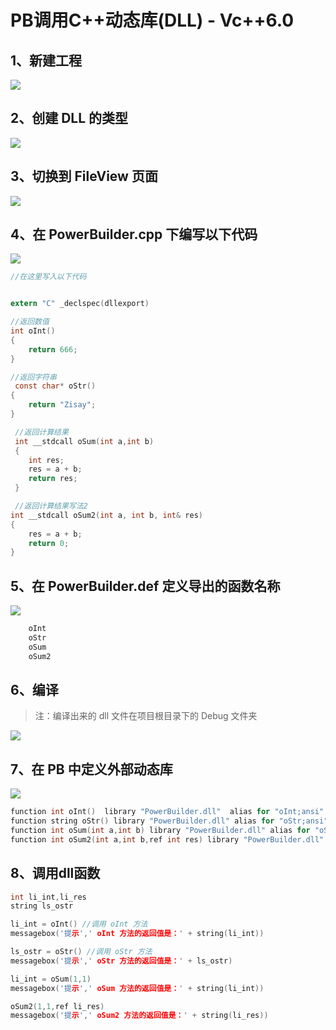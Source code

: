 # PB调用C++动态库(DLL) - Vc++6.0

## 1、新建工程

![](Vc++6.0/1.png)

## 2、创建 DLL 的类型

![](Vc++6.0/2.png)

## 3、切换到 FileView 页面

![](Vc++6.0/3.png)

## 4、在 PowerBuilder.cpp 下编写以下代码

![](Vc++6.0/4.png)

```c
//在这里写入以下代码


extern "C" _declspec(dllexport)

//返回数值
int oInt()
{
	return 666;	
}

//返回字符串
 const char* oStr()
{
	return "Zisay";
}

 //返回计算结果
 int __stdcall oSum(int a,int b)
 {	
	int res;
	res = a + b;
	return res;
 }

 //返回计算结果写法2
int __stdcall oSum2(int a, int b, int& res)
{
	res = a + b;
	return 0;
}
```

## 5、在 PowerBuilder.def 定义导出的函数名称

![](Vc++6.0/5.png)

```c
	oInt
	oStr
	oSum
	oSum2
```

## 6、编译

> 注：编译出来的 dll 文件在项目根目录下的 Debug 文件夹

![](Vc++6.0/6.png)

## 7、在 PB 中定义外部动态库

![](Vc++6.0/7.png)

```c
function int oInt()  library "PowerBuilder.dll"  alias for "oInt;ansi"
function string oStr() library "PowerBuilder.dll" alias for "oStr;ansi"
function int oSum(int a,int b) library "PowerBuilder.dll" alias for "oSum;ansi"
function int oSum2(int a,int b,ref int res) library "PowerBuilder.dll" alias for "oSum2;ansi"
```

## 8、调用dll函数

```c
int li_int,li_res
string ls_ostr

li_int = oInt() //调用 oInt 方法
messagebox('提示',' oInt 方法的返回值是：' + string(li_int))

ls_ostr = oStr() //调用 oStr 方法
messagebox('提示',' oStr 方法的返回值是：' + ls_ostr)

li_int = oSum(1,1)
messagebox('提示',' oSum 方法的返回值是：' + string(li_int))

oSum2(1,1,ref li_res)
messagebox('提示',' oSum2 方法的返回值是：' + string(li_res))
```